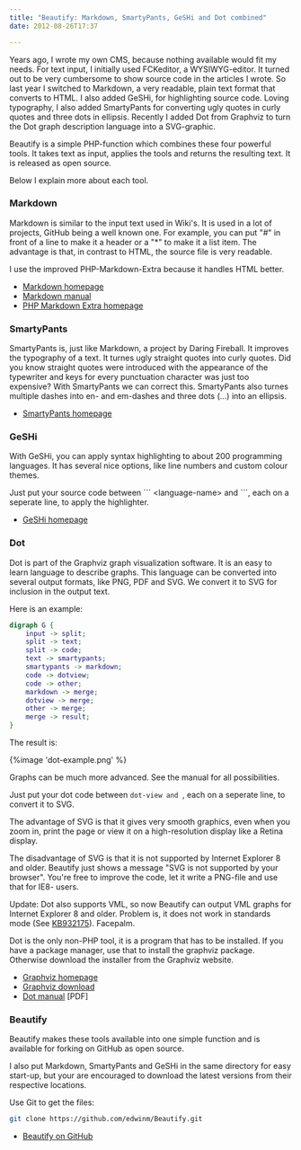 ```yaml
---
title: "Beautify: Markdown, SmartyPants, GeSHi and Dot combined"
date: 2012-08-26T17:37

---
```


Years ago, I wrote my own CMS, because nothing available would fit my needs. For text input, I initially used FCKeditor, a WYSIWYG-editor. It turned out to be very cumbersome to show source code in the articles I wrote. So last year I switched to Markdown, a very readable, plain text format that converts to HTML. I also added GeSHi, for highlighting source code. Loving typography, I also added SmartyPants for converting ugly quotes in curly quotes and three dots in ellipsis. Recently I added Dot from Graphviz to turn the Dot graph description language into a SVG-graphic.

Beautify is a simple PHP-function which combines these four powerful tools. It takes text as input, applies the tools and returns the resulting text. It is released as open source.

Below I explain more about each tool.

### Markdown

Markdown is similar to the input text used in Wiki's. It is used in a lot of projects, GitHub being a well known one. For example, you can put "#" in front of a line to make it a header or a "*" to make it a list item. The advantage is that, in contrast to HTML, the source file is very readable.

I use the improved PHP-Markdown-Extra because it handles HTML better.

* [Markdown homepage](http://daringfireball.net/projects/markdown/)
* [Markdown manual](http://daringfireball.net/projects/markdown/syntax)
* [PHP Markdown Extra homepage](http://michelf.ca/projects/php-markdown/extra/)

### SmartyPants

SmartyPants is, just like Markdown, a project by Daring Fireball. It improves the typography of a text.
It turnes ugly straight quotes into curly quotes. Did you know straight quotes were introduced with the appearance of the typewriter and keys for every punctuation character was just too expensive? With SmartyPants we can correct this. SmartyPants also turnes multiple dashes into en- and em-dashes and three dots (...) into an ellipsis.

* [SmartyPants homepage](http://daringfireball.net/projects/smartypants/)

### GeSHi

With GeSHi, you can apply syntax highlighting to about 200 programming languages. It has several nice options, like line numbers and custom colour themes.

Just put your source code between \`\`\` <language-name\> and \`\`\`, each on a seperate line, to apply the highlighter.

* [GeSHi homepage](http://qbnz.com/highlighter/)

### Dot

Dot is part of the Graphviz graph visualization software. It is an easy to learn language to describe graphs. This language can be converted into several output formats, like PNG, PDF and SVG. We convert it to SVG for inclusion in the output text.

Here is an example:

```dot
digraph G {
    input -> split;
    split -> text;
    split -> code;
    text -> smartypants;
    smartypants -> markdown;
    code -> dotview;
    code -> other;
    markdown -> merge;
    dotview -> merge;
    other -> merge;
    merge -> result;
}
```

The result is:

{%image 'dot-example.png' %}

Graphs can be much more advanced. See the manual for all possibilities.

Just put your dot code between ```dot-view and ```, each on a seperate line, to convert it to SVG.

The advantage of SVG is that it gives very smooth graphics, even when you zoom in, print the page or view it on a high-resolution display like a Retina display.

The disadvantage of SVG is that it is not supported by Internet Explorer 8 and older. Beautify just shows a message "SVG is not supported by your browser". You're free to improve the code, let it write a PNG-file and use that for IE8- users.

Update: Dot also supports VML, so now Beautify can output VML graphs for Internet Explorer 8 and older. Problem is, it does not work in standards mode (See [KB932175](http://support.microsoft.com/kb/932175)). Facepalm.

Dot is the only non-PHP tool, it is a program that has to be installed. If you have a package manager, use that to install the graphviz package. Otherwise download the installer from the Graphviz website.

* [Graphviz homepage](http://www.graphviz.org/)
* [Graphviz download](http://www.graphviz.org/Download..php)
* [Dot manual](http://www.graphviz.org/pdf/dotguide.pdf) [PDF]

### Beautify

Beautify makes these tools available into one simple function and is available for forking on GitHub as open source.

I also put Markdown, SmartyPants and GeSHi in the same directory for easy start-up, but your are encouraged to download the latest versions from their respective locations.

Use Git to get the files:

```bash
git clone https://github.com/edwinm/Beautify.git
```

* [Beautify on GitHub](https://github.com/edwinm/Beautify)


